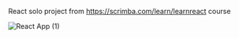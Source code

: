 React solo project from https://scrimba.com/learn/learnreact course

![React App (1)](https://user-images.githubusercontent.com/44650737/204060933-6bdcd5ee-69e5-4172-a3ae-ddbda756a39c.png)
